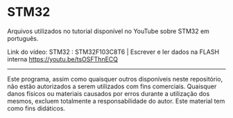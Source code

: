 # STM32
Arquivos utilizados no tutorial disponível no YouTube sobre STM32 em português.

Link do vídeo:
STM32 : STM32F103C8T6 | Escrever e ler dados na FLASH interna
https://youtu.be/tsOSFThnECQ

_________________________________________________________________________________________________________________________________________
Este programa, assim como quaisquer outros disponíveis neste repositório, não estão autorizados a serem utilizados com fins comerciais.
Quaisquer danos físicos ou materiais causados por erros durante a utilização dos mesmos, excluem totalmente a responsabilidade do autor.
Este material tem como fins didáticos.
